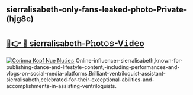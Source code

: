 ## sierralisabeth-only-fans​-leaked-photo​-Private-(hjg8c)


# <h2><a href="https://mediaupload.pro?title=sierralisabeth&ref=git">🔗👉 🔴 sierralisabeth-P𝚑ot𝚘𝚜-V𝚒d𝚎o</a></h2>

[![Corinna Kopf Nue Nu𝚍e𝚜](https://i.imgur.com/0qMVB7G.gif)](https://mediaupload.pro?title=sierralisabeth&ref=git)
Online-influencer-sierralisabeth,known-for-publishing-dance-and-lifestyle-content,-including-performances-and-vlogs-on-social-media-platforms.Brilliant-ventriloquist-assistant-sierralisabeth,celebrated-for-their-exceptional-abilities-and-accomplishments-in-assisting-ventriloquists.  